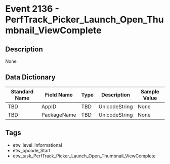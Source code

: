 # Event 2136 - PerfTrack_Picker_Launch_Open_Thumbnail_ViewComplete

## Description
None

## Data Dictionary
|Standard Name|Field Name|Type|Description|Sample Value|
|---|---|---|---|---|
|TBD|AppID|TBD|UnicodeString|None|None|
|TBD|PackageName|TBD|UnicodeString|None|None|

## Tags
* etw_level_Informational
* etw_opcode_Start
* etw_task_PerfTrack_Picker_Launch_Open_Thumbnail_ViewComplete